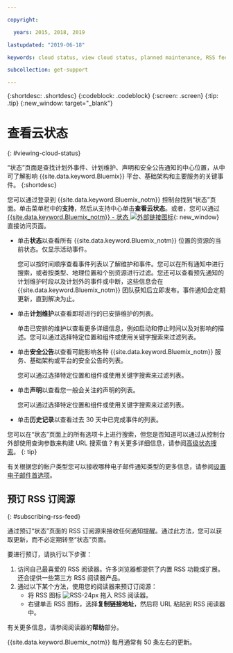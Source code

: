 ```yaml
---

copyright:

  years: 2015, 2018, 2019 

lastupdated: "2019-06-18"

keywords: cloud status, view cloud status, planned maintenance, RSS feed 

subcollection: get-support

---
```


{:shortdesc: .shortdesc}
{:codeblock: .codeblock}
{:screen: .screen}
{:tip: .tip}
{:new_window: target="_blank"}

# 查看云状态
{: #viewing-cloud-status}

“状态”页面是查找计划外事件、计划维护、声明和安全公告通知的中心位置，从中可了解影响 {{site.data.keyword.Bluemix}} 平台、基础架构和主要服务的关键事件。
{:shortdesc}

您可以通过登录到 {{site.data.keyword.Bluemix_notm}} 控制台找到“状态”页面。单击菜单栏中的**支持**，然后从支持中心单击**查看云状态**。或者，您可以通过 [{{site.data.keyword.Bluemix_notm}} - 状态 ![外部链接图标](../icons/launch-glyph.svg "外部链接图标")](https://cloud.ibm.com/status){: new_window} 直接访问页面。

* 单击**状态**以查看所有 {{site.data.keyword.Bluemix_notm}} 位置的资源的当前状态。仅显示活动事件。  

  您可以按时间顺序查看事件列表以了解维护和事件。您可以在所有通知中进行搜索，或者按类型、地理位置和个别资源进行过滤。您还可以查看预先通知的计划维护时段以及计划外的事件或中断，这些信息会在 {{site.data.keyword.Bluemix_notm}} 团队获知后立即发布。事件通知会定期更新，直到解决为止。

* 单击**计划维护**以查看即将进行的已安排维护的列表。 

  单击已安排的维护以查看更多详细信息，例如启动和停止时间以及对影响的描述。您可以通过选择特定位置和组件或使用关键字搜索来过滤列表。

* 单击**安全公告**以查看可能影响各种 {{site.data.keyword.Bluemix_notm}} 服务、基础架构或平台的安全公告的列表。

  您可以通过选择特定位置和组件或使用关键字搜索来过滤列表。

* 单击**声明**以查看您一般会关注的声明的列表。

  您可以通过选择特定位置和组件或使用关键字搜索来过滤列表。

* 单击**历史记录**以查看过去 30 天中已完成事件的列表。 


您可以在“状态”页面上的所有选项卡上进行搜索，但您是否知道可以通过从控制台外部使用查询参数来构建 URL 搜索值？有关更多详细信息，请参阅[高级状态搜索](/docs/get-support?topic=get-support-adv-search)。
{: tip}

有关根据您的帐户类型您可以接收哪种电子邮件通知类型的更多信息，请参阅[设置电子邮件首选项](/docs/account?topic=account-email-prefs)。 

## 预订 RSS 订阅源
{: #subscribing-rss-feed}

通过预订“状态”页面的 RSS 订阅源来接收任何通知提醒。通过此方法，您可以获取更新，而不必定期转至“状态”页面。

要进行预订，请执行以下步骤：

1. 访问自己最喜爱的 RSS 阅读器。许多浏览器都提供了内置 RSS 功能或扩展。还会提供一些第三方 RSS 阅读器产品。 
2. 通过以下某个方法，使用您的阅读器来预订订阅源：
    * 将 RSS 图标 ![RSS-24px](../icons/RSS-24px.svg) 拖入 RSS 阅读器。
    * 右键单击 RSS 图标，选择**复制链接地址**，然后将 URL 粘贴到 RSS 阅读器中。

有关更多信息，请参阅阅读器的**帮助**部分。

{{site.data.keyword.Bluemix_notm}} 每月通常有 50 条左右的更新。








